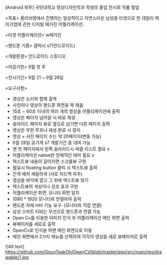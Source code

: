 [Android 외주]
국민대학교 영상디자인학과 학생의 졸업 전시회 작품 협업


<목표>
올리브영에서 진행하는 일상적이고 자연스러운 남성을 타겟으로 한 데일리 메이크업에 관한 디지털 매거진 어플리케이션.

<타겟 어플리케이션> 
w매거진

<핸드폰 기종> 
갤럭시 s7(안드로이드)

<개발환경> 
안드로이드 스튜디오

<마감기한> 
9월 첫 주

<전시기간> 
9월 21 ~ 9월 26일

<요구사항>
-	영상은 소리와 함께 출력
-	사진이나 영상이 핸드폰 화면을 꽉 채움
-	15초 ~ 60초 이내의 여러 개의 영상을 어플리케이션에 출력
-	영상은 페이지 넘어갈 시 바로 재생
-	슬라이드 페이지 뷰로 옆으로 넘기면 다른 페이지 출력
-	영상은 무한 루프나 재생 완료 시 정지
-	영상 + 사진 페이지 수는 약 20페이지(변동 가능)
-	6월 28일 공기계 s7 개발기간 중 대여 가능
-	맨 첫 페이지에서 왼쪽 슬라이드시 써클 리스트 필요 x
-	어플리케이션 native한 전체적인 테마 필요 x 
-	텍스트뷰 내용이 길어지면 스크롤뷰 구현
-	필요시 floating button 클릭 시 텍스트뷰 출력
-	간격 배치 세밀하게 (서로 피드백 자주)
-	영상을 바닥에 깔고 그 위에 텍스트뷰 얹기
-	텍스트뷰의 색상이나 강조 효과 구현
-	어플리케이션 화면, 모니터 화면 일치
-	1080 * 1920 모니터와 연결하여 출력
-	핸드폰 자체 mhl 기능 요구. (모니터와 직접 연결)
-	삼성 스마트 티비는 무선으로 핸드폰과 연결 가능
-	Open Cv를 이용한 이미지 인식 후 어플리케이션 메인 화면 출력
-	뷰페이저를 세로로 출력
-	OpenCv로 인식을 하면 메인 화면으로 이동
-	메인 화면에서 2가지 메뉴를 선택하여 각각의 영상을 세로 뷰페이저로 출력

![Alt text] https://github.com/GeunTeakOh/OpenCV/blob/master/app/src/main/res/drawable/1.jpg

